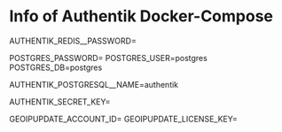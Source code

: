 # Info of Authentik Docker-Compose

AUTHENTIK_REDIS__PASSWORD=

POSTGRES_PASSWORD=
POSTGRES_USER=postgres
POSTGRES_DB=postgres

AUTHENTIK_POSTGRESQL__NAME=authentik

AUTHENTIK_SECRET_KEY=

GEOIPUPDATE_ACCOUNT_ID=
GEOIPUPDATE_LICENSE_KEY=
